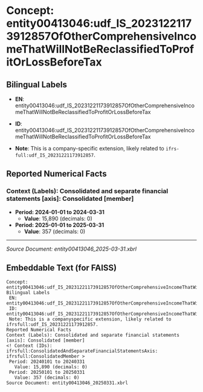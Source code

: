# Concept: entity00413046:udf_IS_20231221173912857OfOtherComprehensiveIncomeThatWillNotBeReclassifiedToProfitOrLossBeforeTax

## Bilingual Labels
- **EN**: entity00413046:udf_IS_20231221173912857OfOtherComprehensiveIncomeThatWillNotBeReclassifiedToProfitOrLossBeforeTax

- **ID**: entity00413046:udf_IS_20231221173912857OfOtherComprehensiveIncomeThatWillNotBeReclassifiedToProfitOrLossBeforeTax
- **Note**: This is a company-specific extension, likely related to `ifrs-full:udf_IS_20231221173912857`.

## Reported Numerical Facts

### **Context (Labels): Consolidated and separate financial statements [axis]: Consolidated [member]**
<!-- Context (IDs): ifrs-full:ConsolidatedAndSeparateFinancialStatementsAxis: ifrs-full:ConsolidatedMember -->
- **Period: 2024-01-01 to 2024-03-31**
  - **Value**: 15,890 (decimals: 0)
- **Period: 2025-01-01 to 2025-03-31**
  - **Value**: 357 (decimals: 0)

---
*Source Document: entity00413046_2025-03-31.xbrl*
## Embeddable Text (for FAISS)
```text
Concept: entity00413046:udf_IS_20231221173912857OfOtherComprehensiveIncomeThatWillNotBeReclassifiedToProfitOrLossBeforeTax
Bilingual Labels
 EN: entity00413046:udf_IS_20231221173912857OfOtherComprehensiveIncomeThatWillNotBeReclassifiedToProfitOrLossBeforeTax
 ID: entity00413046:udf_IS_20231221173912857OfOtherComprehensiveIncomeThatWillNotBeReclassifiedToProfitOrLossBeforeTax
 Note: This is a companyspecific extension, likely related to ifrsfull:udf_IS_20231221173912857.
Reported Numerical Facts
Context (Labels): Consolidated and separate financial statements [axis]: Consolidated [member]
<! Context (IDs): ifrsfull:ConsolidatedAndSeparateFinancialStatementsAxis: ifrsfull:ConsolidatedMember >
 Period: 20240101 to 20240331
   Value: 15,890 (decimals: 0)
 Period: 20250101 to 20250331
   Value: 357 (decimals: 0)
Source Document: entity00413046_20250331.xbrl
```